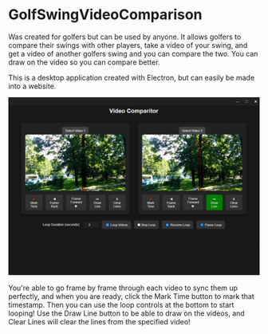 # GolfSwingVideoComparison

Was created for golfers but can be used by anyone. It allows golfers to compare their swings with other players, take a video of your swing, and get a video of another golfers swing and you can compare the two. You can draw on the video so you can compare better.

This is a desktop application created with Electron, but can easily be made into a website.

![Alt text](images/videoComparitor.JPG)

You're able to go frame by frame through each video to sync them up perfectly, and when you are ready, click the Mark Time button to mark that timestamp. Then you can use the loop controls at the bottom to start looping! Use the Draw Line button to be able to draw on the videos, and Clear Lines will clear the lines from the specified video!
